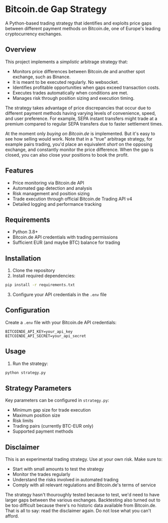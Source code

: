 # Bitcoin.de Gap Strategy

A Python-based trading strategy that identifies and exploits price gaps between different payment methods on Bitcoin.de, one of Europe's leading cryptocurrency exchanges.

## Overview

This project implements a *simplistic* arbitrage strategy that:

- Monitors price differences between Bitcoin.de and another spot exchange, such as Binance.
- It is meant to be executed regularly. No websocket.
- Identifies profitable opportunities when gaps exceed transaction costs.
- Executes trades automatically when conditions are met.
- Manages risk through position sizing and execution timing.

The strategy takes advantage of price discrepancies that occur due to different payment methods having varying levels of convenience, speed, and user preference. For example, SEPA instant transfers might trade at a premium compared to regular SEPA transfers due to faster settlement times.

At the moment only *buying on Bitcoin.de* is implemented. But it's easy to see how selling would work. Note that in a "true" arbitrage strategy, for example pairs trading, you'd place an equivalent *short* on the opposing exchange, and constantly monitor the price difference. When the gap is closed, you can also close your positions to book the profit.

## Features

- Price monitoring via Bitcoin.de API
- Automated gap detection and analysis
- Risk management and position sizing
- Trade execution through official Bitcoin.de Trading API v4
- Detailed logging and performance tracking

## Requirements

- Python 3.8+
- Bitcoin.de API credentials with trading permissions
- Sufficient EUR (and maybe BTC) balance for trading

## Installation

1. Clone the repository
2. Install required dependencies:
```bash
pip install -r requirements.txt
```
3. Configure your API credentials in the `.env` file

## Configuration

Create a `.env` file with your Bitcoin.de API credentials:
```
BITCOINDE_API_KEY=your_api_key
BITCOINDE_API_SECRET=your_api_secret
```

## Usage

1. Run the strategy:
```bash
python strategy.py
```

## Strategy Parameters

Key parameters can be configured in `strategy.py`:
- Minimum gap size for trade execution
- Maximum position size
- Risk limits
- Trading pairs (currently BTC-EUR only)
- Supported payment methods

## Disclaimer

This is an experimental trading strategy. Use at your own risk. Make sure to:
- Start with small amounts to test the strategy
- Monitor the trades regularly
- Understand the risks involved in automated trading
- Comply with all relevant regulations and Bitcoin.de's terms of service

The strategy hasn't thouroughly tested because to test, we'd need to have larger gaps between the various exchanges. Backtesting also turned out to be too difficult because there's no historic data available from Bitcoin.de. That is all to say: read the disclaimer again. Do not lose what you can't afford.

